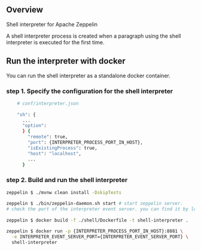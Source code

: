 ## Overview
Shell interpreter for Apache Zeppelin

A shell interpreter process is created when a paragraph using the shell interpreter is executed for the first time.
## Run the interpreter with docker
You can run the shell interpreter as a standalone docker container.
### step 1. Specify the configuration for the shell interpreter
```bash
    # conf/interpreter.json
    
    "sh": {
      ...
      "option":
      } {
        "remote": true,
        "port": {INTERPRETER_PROCESS_PORT_IN_HOST},
        "isExistingProcess": true,
        "host": "localhost",
        ...
      }
````

### step 2. Build and run the shell interpreter
```bash
zeppelin $ ./mvnw clean install -DskipTests
 
zeppelin $ ./bin/zeppelin-daemon.sh start # start zeppelin server.
# check the port of the interpreter event server. you can find it by looking for the log that starts with "InterpreterEventServer is starting at"
   
zeppelin $ docker build -f ./shell/Dockerfile -t shell-interpreter .

zeppelin $ docker run -p {INTERPRETER_PROCESS_PORT_IN_HOST}:8081 \
  -e INTERPRETER_EVENT_SERVER_PORT={INTERPRETER_EVENT_SERVER_PORT} \
  shell-interpreter
```
